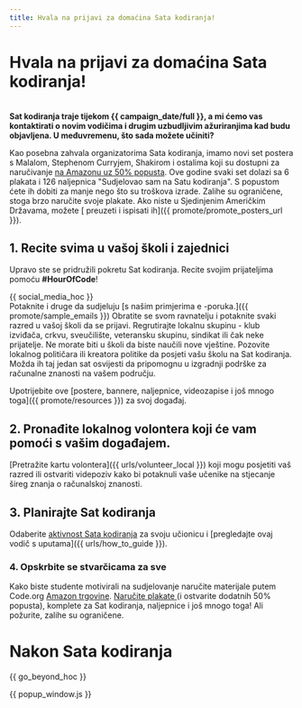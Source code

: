 ```yaml
---
title: Hvala na prijavi za domaćina Sata kodiranja!
---
```


# Hvala na prijavi za domaćina Sata kodiranja!

<br /> **Sat kodiranja traje tijekom {{ campaign_date/full }}, a mi ćemo vas kontaktirati o novim vodičima i drugim uzbudljivim ažuriranjima kad budu objavljena. U međuvremenu, što sada možete učiniti?**

Kao posebna zahvala organizatorima Sata kodiranja, imamo novi set postera s Malalom, Stephenom Curryjem, Shakirom i ostalima koji su dostupni za naručivanje [ na Amazonu uz 50% popusta](https://www.amazon.com/promocode/A3QAYNZUZTSSNQ). Ove godine svaki set dolazi sa 6 plakata i 126 naljepnica "Sudjelovao sam na Satu kodiranja". S popustom ćete ih dobiti za manje nego što su troškova izrade. Zalihe su ograničene, stoga brzo naručite svoje plakate. Ako niste u Sjedinjenim Američkim Državama, možete [ preuzeti i ispisati ih]({{ promote/promote_posters_url }}).

## 1. Recite svima u vašoj školi i zajednici

Upravo ste se pridružili pokretu Sat kodiranja. Recite svojim prijateljima pomoću **#HourOfCode**!

{{ social_media_hoc }} <br /> Potaknite i druge da sudjeluju [s našim primjerima e -poruka.]({{ promote/sample_emails }}) Obratite se svom ravnatelju i potaknite svaki razred u vašoj školi da se prijavi. Regrutirajte lokalnu skupinu - klub izviđača, crkvu, sveučilište, veteransku skupinu, sindikat ili čak neke prijatelje. Ne morate biti u školi da biste naučili nove vještine. Pozovite lokalnog političara ili kreatora politike da posjeti vašu školu na Sat kodiranja. Možda ih taj jedan sat osvijesti da pripomognu u izgradnji podrške za računalne znanosti na vašem području.

Upotrijebite ove [postere, bannere, naljepnice, videozapise i još mnogo toga]({{ promote/resources }}) za svoj događaj.

## 2. Pronađite lokalnog volontera koji će vam pomoći s vašim događajem.

[Pretražite kartu volontera]({{ urls/volunteer_local }}) koji mogu posjetiti vaš razred ili ostvariti videpoziv kako bi potaknuli vaše učenike na stjecanje šireg znanja o računalskoj znanosti.

## 3. Planirajte Sat kodiranja

Odaberite [aktivnost Sata kodiranja](https://hourofcode.com/learn) za svoju učionicu i [pregledajte ovaj vodič s uputama]({{ urls/how_to_guide }}).

### 4. Opskrbite se stvarčicama za sve

Kako biste studente motivirali na sudjelovanje naručite materijale putem Code.org [Amazon trgovine](https://www.amazon.com/stores/page/8557B2A6-EBF2-4C9F-95C5-C3256FBA0220). [Naručite plakate ](https://www.amazon.com/promocode/A3QAYNZUZTSSNQ) (i ostvarite dodatnih 50% popusta), komplete za Sat kodiranja, naljepnice i još mnogo toga! Ali požurite, zalihe su ograničene.

# Nakon Sata kodiranja

{{ go_beyond_hoc }}

{{ popup_window.js }}